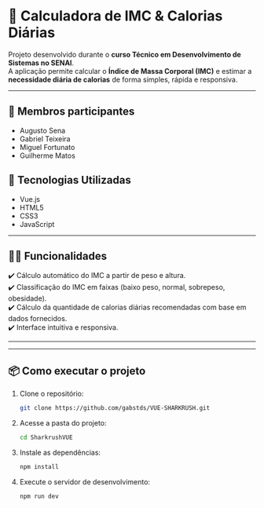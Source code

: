 
# 🧮 Calculadora de IMC & Calorias Diárias  

Projeto desenvolvido durante o **curso Técnico em Desenvolvimento de Sistemas no SENAI**.  
A aplicação permite calcular o **Índice de Massa Corporal (IMC)** e estimar a **necessidade diária de calorias** de forma simples, rápida e responsiva.  

---
## 🚀 Membros participantes
- Augusto Sena
- Gabriel Teixeira 
- Miguel Fortunato
- Guilherme Matos 


## 🚀 Tecnologias Utilizadas
- Vue.js 
- HTML5  
- CSS3  
- JavaScript  



---

## 👨‍💻 Funcionalidades
✔️ Cálculo automático do IMC a partir de peso e altura.  
✔️ Classificação do IMC em faixas (baixo peso, normal, sobrepeso, obesidade).  
✔️ Cálculo da quantidade de calorias diárias recomendadas com base em dados fornecidos.  
✔️ Interface intuitiva e responsiva.  

---



---

## 📦 Como executar o projeto  

1. Clone o repositório:
   ```bash
   git clone https://github.com/gabstds/VUE-SHARKRUSH.git
   

2. Acesse a pasta do projeto:
   ```bash
   cd SharkrushVUE


3. Instale as dependências:

   ```bash
   npm install


4. Execute o servidor de desenvolvimento:

   ```bash
   npm run dev

